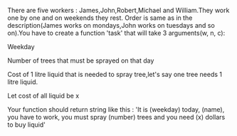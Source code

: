 There are five workers : James,John,Robert,Michael and William.They work one by one and on weekends they rest. Order is same as in the description(James works on mondays,John works on tuesdays and so on).You have to create a function 'task' that will take 3 arguments(w, n, c):

Weekday

Number of trees that must be sprayed on that day

Cost of 1 litre liquid that is needed to spray tree,let's say one tree needs 1 litre liquid.

Let cost of all liquid be x

Your function should return string like this : 'It is (weekday) today, (name), you have to work, you must spray (number) trees and you need (x) dollars to buy liquid'
